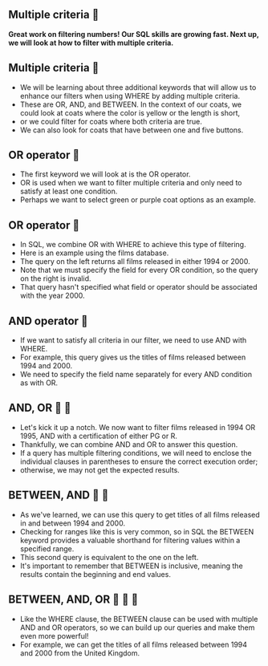 ## Multiple criteria :whale2:
**Great work on filtering numbers! Our SQL skills are growing fast. Next up, we will look at how to filter with multiple criteria.**

## Multiple criteria :whale2:
- We will be learning about three additional keywords that will allow us to enhance our filters when using WHERE by adding multiple criteria.
- These are OR, AND, and BETWEEN. In the context of our coats, we could look at coats where the color is yellow or the length is short,
- or we could filter for coats where both criteria are true.
- We can also look for coats that have between one and five buttons.

## OR operator :bug:
- The first keyword we will look at is the OR operator.
- OR is used when we want to filter multiple criteria and only need to satisfy at least one condition.
- Perhaps we want to select green or purple coat options as an example.

## OR operator :bug:
- In SQL, we combine OR with WHERE to achieve this type of filtering.
- Here is an example using the films database.
- The query on the left returns all films released in either 1994 or 2000.
- Note that we must specify the field for every OR condition, so the query on the right is invalid.
- That query hasn't specified what field or operator should be associated with the year 2000.

## AND operator :rabbit:
- If we want to satisfy all criteria in our filter, we need to use AND with WHERE.
- For example, this query gives us the titles of films released between 1994 and 2000.
- We need to specify the field name separately for every AND condition as with OR.

## AND, OR :rabbit: :bug:
- Let's kick it up a notch. We now want to filter films released in 1994 OR 1995, AND with a certification of either PG or R.
- Thankfully, we can combine AND and OR to answer this question.
- If a query has multiple filtering conditions, we will need to enclose the individual clauses in parentheses to ensure the correct execution order;
- otherwise, we may not get the expected results.

## BETWEEN, AND  :monkey: :rabbit:
- As we've learned, we can use this query to get titles of all films released in and between 1994 and 2000.
- Checking for ranges like this is very common, so in SQL the BETWEEN keyword provides a valuable shorthand for filtering values within a specified range.
- This second query is equivalent to the one on the left.
- It's important to remember that BETWEEN is inclusive, meaning the results contain the beginning and end values.

## BETWEEN, AND, OR :monkey: :rabbit: :bug:
- Like the WHERE clause, the BETWEEN clause can be used with multiple AND and OR operators, so we can build up our queries and make them even more powerful!
- For example, we can get the titles of all films released between 1994 and 2000 from the United Kingdom.
